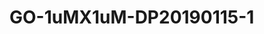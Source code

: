 <a name="material" />

# GO-1uMX1uM-DP20190115-1
<script type="application/ld+json">
  {
    "@context": "https://schema.org/",
    "@type": "ChemicalSubstance",
    "http://purl.org/dc/terms/conformsTo":
      {
        "@type": "CreativeWork",
        "@id": "https://bioschemas.org/profiles/ChemicalSubstance/0.4-RELEASE/"
      },
    "@id": "https://egonw.github.io/nanowiki/nanowiki488.html#material",
    "name": "GO-1uMX1uM-DP20190115-1",
    "sameAs": "http://127.0.0.1/mediawiki/index.php/Special:URIResolver/GO-2D1uMX1uM-2DDP20190115-2D1"
  }
</script>


